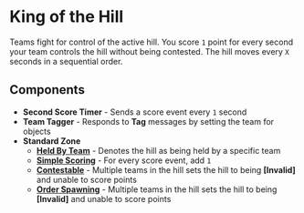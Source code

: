 # King of the Hill

Teams fight for control of the active hill. You score `1` point for every
second your team controls the hill without being contested. The hill moves
every `X` seconds in a sequential order.

## Components

 - **Second Score Timer** - Sends a score event every `1` second
 - **Team Tagger** - Responds to **Tag** messages by setting the team for
   objects
 - **Standard Zone**
     - [**Held By Team**](../traits/held-by-team.hs.md) - Denotes the hill as
       being held by a specific team
     - [**Simple Scoring**](../traits/score-once.hs.md) - For every score
       event, add `1`
     - [**Contestable**](../traits/contestable.hs.md) - Multiple teams in the
       hill sets the hill to being **[Invalid]** and unable to score points
     - [**Order Spawning**](../traits/order-spawning.hs.md) - Multiple teams in the
       hill sets the hill to being **[Invalid]** and unable to score points
